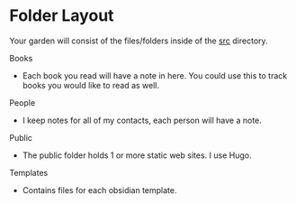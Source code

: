 # Folder Layout

Your garden will consist of the files/folders inside of the [src](../src/) directory. 


Books
- Each book you read will have a note in here. You could use this to track books you would like to read as well.

People
- I keep notes for all of my contacts, each person will have a note.

Public
- The public folder holds 1 or more static web sites. I use Hugo.

Templates
- Contains files for each obsidian template. 
